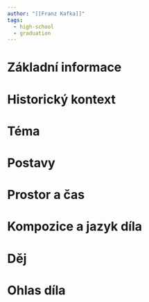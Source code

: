 ```yaml
---
author: "[[Franz Kafka]]"
tags:
  - high-school
  - graduation
---
```

# Základní informace
# Historický kontext
# Téma
# Postavy
# Prostor a čas
# Kompozice a jazyk díla
# Děj
# Ohlas díla
